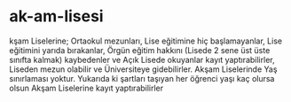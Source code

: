# ak-am-lisesi
kşam Liselerine; Ortaokul mezunları, Lise eğitimine hiç başlamayanlar, Lise eğitimini yarıda bırakanlar, Örgün eğitim hakkını (Lisede 2 sene üst üste sınıfta kalmak) kaybedenler ve Açık Lisede okuyanlar kayıt yaptırabilirler, Liseden mezun olabilir ve Üniversiteye gidebilirler. Akşam Liselerinde Yaş sınırlaması yoktur. Yukarıda ki şartları taşıyan her öğrenci yaşı kaç olursa olsun Akşam Liselerine kayıt yaptırabilirler
